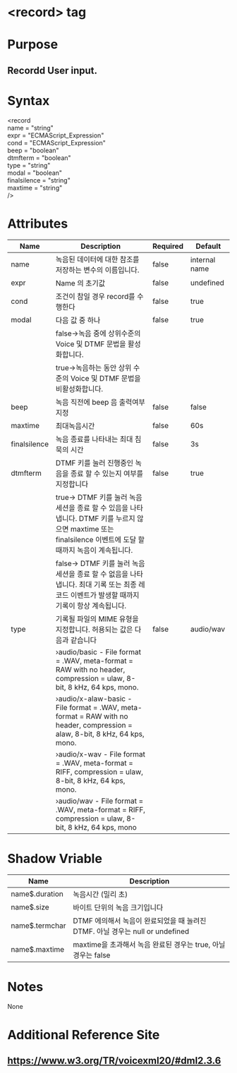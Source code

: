 # \<record> tag
# Purpose 
## Recordd User input.
# Syntax
\<record\
name = "string"\
expr = "ECMAScript_Expression"\
cond = "ECMAScript_Expression"\
beep = "boolean"\
dtmfterm = "boolean"\
type = "string"\
modal = "boolean"\
finalsilence = "string"\
maxtime = "string"\
/>


# Attributes
|Name |Description |Required |Default|
|-----|------------|---------|-------|
|name |녹음된 데이터에 대한 참조를 저장하는 변수의 이름입니다.| false| internal name|
|expr |Name 의 초기값|false|undefined|    
|cond |조건이 참일 경우 record를 수행한다|false|true|    
|modal |다음 값 중 하나|false|true|    
|      |false->녹음 중에 상위수준의  Voice 및 DTMF 문법을 활성화합니다.|||    
|      |true->녹음하는 동안 상위 수준의 Voice 및 DTMF 문법을 비활성화합니다.|||    
|beep |녹음 직전에 beep 음 출력여부지정|false|false|    
|maxtime |최대녹음시간|false|60s|    
|finalsilence |녹음 종료를 나타내는 최대 침묵의 시간 |false|3s|    
|dtmfterm |DTMF 키를 눌러 진행중인 녹음을 종료 할 수 있는지 여부를 지정합니다|false|true|
|         |true-> DTMF 키를 눌러 녹음 세션을 종료 할 수 있음을 나타냅니다. DTMF 키를 누르지 않으면 maxtime 또는 finalsilence 이벤트에 도달 할 때까지 녹음이 계속됩니다.|||
|         | false-> DTMF 키를 눌러 녹음 세션을 종료 할 수 없음을 나타냅니다. 최대 기록 또는 최종 레코드 이벤트가 발생할 때까지 기록이 항상 계속됩니다.|||
|type|기록될 파일의 MIME 유형을 지정합니다. 허용되는 값은 다음과 같습니다|false|audio/wav|
|    |›audio/basic - File format = .WAV, meta-format = RAW with no header, compression = ulaw, 8-bit, 8 kHz, 64 kps, mono. |||
|    |›audio/x-alaw-basic - File format = .WAV, meta-format = RAW with no header, compression = alaw, 8-bit, 8 kHz, 64 kps, mono.  |||
|    |›audio/x-wav - File format = .WAV, meta-format = RIFF, compression = ulaw, 8-bit, 8 kHz, 64 kps, mono. |||
|    |›audio/wav - File format = .WAV, meta-format = RIFF, compression = ulaw, 8-bit, 8 kHz, 64 kps, mono |||


# Shadow Vriable
|Name |Description |
|-----|------------|
|name$.duration |녹음시간 (밀리 초)|
|name$.size |바이트 단위의 녹음 크기입니다|
|name$.termchar |DTMF 에의해서 녹음이 완료되었을 때 눌려진 DTMF. 아닐 경우는 null or undefined|
|name$.maxtime|maxtime을 초과해서  녹음 완료된 경우는 true, 아닐 경우는 false|



# Notes
None

# Additional Reference Site
## https://www.w3.org/TR/voicexml20/#dml2.3.6
